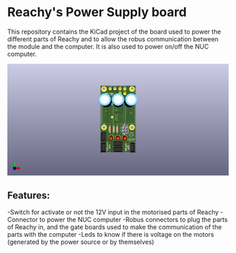 # Reachy's Power Supply board
This repository contains the KiCad project of the board used to power the different parts of Reachy and to allow the robus communication between the module and the computer. It is also used to power on/off the NUC computer.

![Power Supply Board Picture](power_supply_board.png)

## Features:
-Switch for activate or not the 12V input in the motorised parts of Reachy
-Connector to power the NUC computer
-Robus connectors to plug the parts of Reachy in, and the gate boards used to make the communication of the parts
with the computer
-Leds to know if there is voltage on the motors (generated by the power source or by themselves)